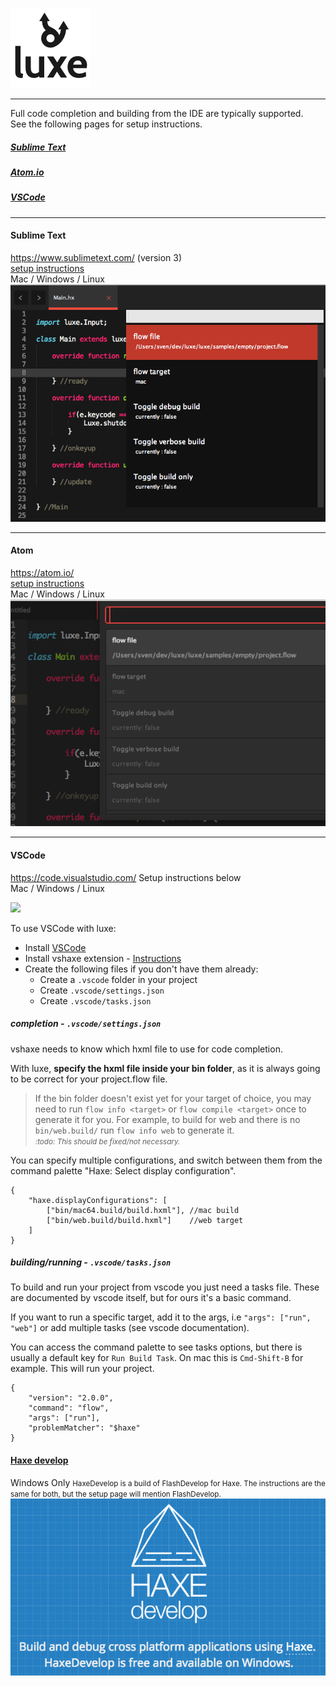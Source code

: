 [![Logo](./content/images/2016/08/icon_text_dark_small.png)](/get)

---

Full code completion and building from the IDE are typically supported.   
See the following pages for setup instructions.

##### [Sublime Text](#sublimetext)
##### [Atom.io](#atom)
##### [VSCode](#vscode)

---

#### Sublime Text
https://www.sublimetext.com/ (version 3)  
[setup instructions](https://snowkit.github.io/flow/guide/sublimetext.html)   
Mac / Windows / Linux
<a href="https://snowkit.github.io/flow/guide/sublimetext.html">
![](./content/images/2016/08/sublime.png)
</a>

---

#### Atom
https://atom.io/   
[setup instructions](https://atom.io/packages/flow)   
Mac / Windows / Linux
<a href="https://atom.io/packages/flow">
![](./content/images/2016/08/atom.png)
</a>

---

#### VSCode 
https://code.visualstudio.com/
Setup instructions below   
Mac / Windows / Linux

![](./content/images/2017/06/vscode.png)

To use VSCode with luxe:

- Install [VSCode](https://code.visualstudio.com/)
- Install vshaxe extension - [Instructions](https://github.com/vshaxe/vshaxe/wiki/Installation)   
- Create the following files if you don't have them already:
   - Create a `.vscode` folder in your project
   - Create `.vscode/settings.json`
   - Create `.vscode/tasks.json`

##### completion - `.vscode/settings.json`
vshaxe needs to know which hxml file to use for code completion.

With luxe, **specify the hxml file inside your bin folder**, as it is always going to be correct for your project.flow file. 

> If the bin folder doesn't exist yet for your target of choice, you may need to run `flow info <target>` or `flow compile <target>` once to generate it for you. For example, to build for web and there is no `bin/web.build/` run `flow info web` to generate it.   
*<small>:todo: This should be fixed/not necessary.</small>*

You can specify multiple configurations, and switch between them from the command palette "Haxe: Select display configuration".

```
{
    "haxe.displayConfigurations": [
        ["bin/mac64.build/build.hxml"], //mac build
        ["bin/web.build/build.hxml"]    //web target
    ]
}

```

##### building/running - `.vscode/tasks.json`

To build and run your project from vscode you just need a tasks file. These are documented by vscode itself, but for ours it's a basic command. 

If you want to run a specific target, add it to the args, i.e `"args": ["run", "web"]` or add multiple tasks (see vscode documentation).

You can access the command palette to see tasks options, but there is usually a default key for `Run Build Task`. On mac this is `Cmd-Shift-B` for example. This will run your project.

```
{
    "version": "2.0.0",
    "command": "flow",
    "args": ["run"],
    "problemMatcher": "$haxe"
}
```

#### [Haxe develop](https://snowkit.github.io/flow/guide/flashdevelop.html)
Windows Only
<small>HaxeDevelop is a build of FlashDevelop for Haxe. 
The instructions are the same for both, but the setup page will mention FlashDevelop.</small>
<a href="https://snowkit.github.io/flow/guide/flashdevelop.html">
![](./content/images/2016/08/haxedevelop.png)
</a>
